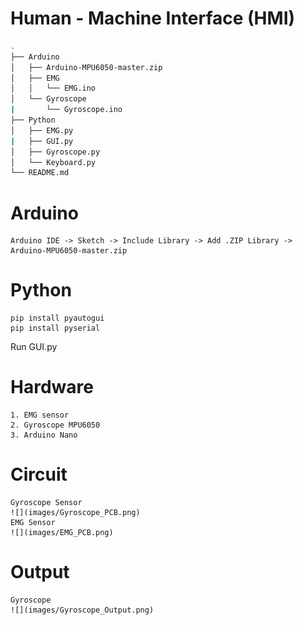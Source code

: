 # Human - Machine Interface (HMI)
```bash
.
├── Arduino
│   ├── Arduino-MPU6050-master.zip
│   ├── EMG
│   │   └── EMG.ino
│   └── Gyroscope
|       └── Gyroscope.ino
├── Python
│   ├── EMG.py
|   ├── GUI.py
│   ├── Gyroscope.py
│   └── Keyboard.py
└── README.md
```
# Arduino
    Arduino IDE -> Sketch -> Include Library -> Add .ZIP Library -> Arduino-MPU6050-master.zip
# Python
    pip install pyautogui
    pip install pyserial
   Run GUI.py
# Hardware
    1. EMG sensor
    2. Gyroscope MPU6050
    3. Arduino Nano
# Circuit
    Gyroscope Sensor
    ![](images/Gyroscope_PCB.png)
    EMG Sensor
    ![](images/EMG_PCB.png)
# Output 
    Gyroscope
    ![](images/Gyroscope_Output.png)
